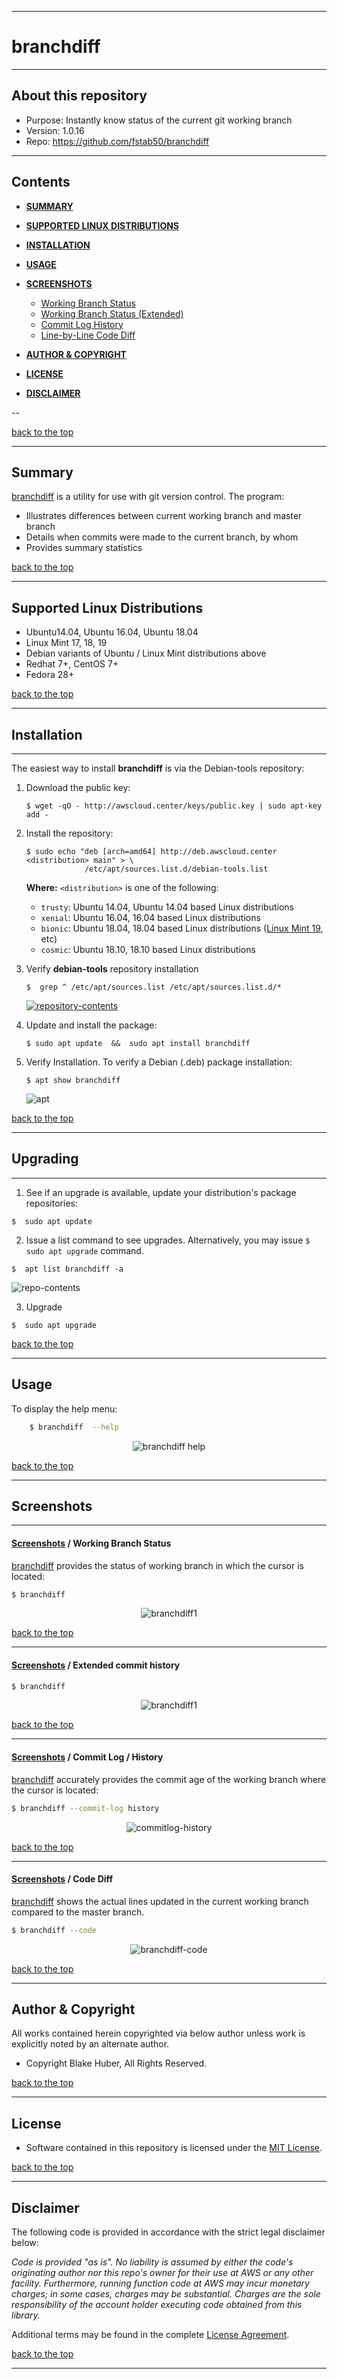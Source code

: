 <a name="top"></a>
* * *
# branchdiff
* * *

## About this repository

* Purpose: 		Instantly know status of the current git working branch
* Version:	     1.0.16
* Repo: 		https://github.com/fstab50/branchdiff


* * *
## Contents

* [**SUMMARY**](#summary)

* [**SUPPORTED LINUX DISTRIBUTIONS**](#supported-linux-distributions)

* [**INSTALLATION**](#installation)

* [**USAGE**](#usage)

* [**SCREENSHOTS**](#screenshots)
    * [Working Branch Status](#screenshots)
    * [Working Branch Status (Extended)](#screenshots1)
    * [Commit Log History](#screenshots2)
    * [Line-by-Line Code Diff](#screenshots3)

* [**AUTHOR & COPYRIGHT**](#authorcopyright)

* [**LICENSE**](#license)

* [**DISCLAIMER**](#disclaimer)

--

[back to the top](#top)

* * *
## Summary

[branchdiff](https://github.com/fstab50/branchdiff) is a utility for use with git version control.  The program:

* Illustrates differences between current working branch and master branch
* Details when commits were made to the current branch, by whom
* Provides summary statistics

[back to the top](#top)

* * *
## Supported Linux Distributions

* Ubuntu14.04, Ubuntu 16.04, Ubuntu 18.04  
* Linux Mint 17, 18, 19
* Debian variants of Ubuntu / Linux Mint distributions above
* Redhat 7+, CentOS 7+
* Fedora 28+

[back to the top](#top)

* * *
## Installation
* * *

The easiest way to install **branchdiff** is via the Debian-tools repository:

1. Download the public key:  

    ```
    $ wget -qO - http://awscloud.center/keys/public.key | sudo apt-key add -
    ```

2. Install the repository:

    ```
    $ sudo echo "deb [arch=amd64] http://deb.awscloud.center <distribution> main" > \
                 /etc/apt/sources.list.d/debian-tools.list
    ```

    **Where:** `<distribution>` is one of the following:

    - `trusty`:  Ubuntu 14.04, Ubuntu 14.04 based Linux distributions
    - `xenial`:  Ubuntu 16.04, 16.04 based Linux distributions
    - `bionic`:  Ubuntu 18.04, 18.04 based Linux distributions ([Linux Mint 19](https://www.linuxmint.com/download.php), etc)
    - `cosmic`:  Ubuntu 18.10, 18.10 based Linux distributions

3. Verify **debian-tools** repository installation

    ```
    $  grep ^ /etc/apt/sources.list /etc/apt/sources.list.d/*
    ```

    [![repository-contents](./assets/repo-install-verify.png)](https://raw.githubusercontent.com/fstab50/branchdiff/master/assets/repo-install-verify.png)

4. Update and install the package:

    ```
    $ sudo apt update  &&  sudo apt install branchdiff
    ```

5. Verify Installation.  To verify a Debian (.deb) package installation:

    ```
    $ apt show branchdiff
    ```

    ![apt](./assets/apt-show.png)

[back to the top](#top)

* * *
## Upgrading
* * *

1. See if an upgrade is available, update your distribution's package repositories:

```
$  sudo apt update
```

2. Issue a list command to see upgrades.  Alternatively, you may issue ```$ sudo apt upgrade``` command.

```
$  apt list branchdiff -a
```

![repo-contents](./assets/repo-contents.png)

3. Upgrade

```
$  sudo apt upgrade
```

[back to the top](#top)

* * *
## Usage

To display the help menu:

```bash
    $ branchdiff  --help
```

<p align="center">
  <img src="https://raw.githubusercontent.com/fstab50/branchdiff/master/assets/help-menu.png" alt="branchdiff help"/>
</p>


[back to the top](#top)

* * *
## Screenshots
* * *
<a name="screenshots0"></a>
#### [Screenshots](#screenshots) / Working Branch Status

[branchdiff](https://github.com/fstab50/branchdiff) provides the status of working branch in which the cursor is located:


```bash
$ branchdiff
```

<p align="center">
  <img src="https://raw.githubusercontent.com/fstab50/branchdiff/master/assets/branchdiff1.png" alt="branchdiff1"/>
</p>

[back to the top](#top)

* * *
<a name="screenshots1"></a>
#### [Screenshots](#screenshots) / Extended commit history

```bash
$ branchdiff
```

<p align="center">
  <img src="https://raw.githubusercontent.com/fstab50/branchdiff/master/assets/branchdiff2.png" alt="branchdiff1"/>
</p>

[back to the top](#top)

* * *
<a name="screenshots2"></a>
#### [Screenshots](#screenshots) / Commit Log / History

[branchdiff](https://github.com/fstab50/branchdiff) accurately provides the commit age of the working branch where the cursor is located:

```bash
$ branchdiff --commit-log history
```

<p align="center">
  <img src="https://raw.githubusercontent.com/fstab50/branchdiff/master/assets/commitlog-history.png" alt="commitlog-history"/>
</p>

[back to the top](#top)

* * *
<a name="screenshots3"></a>
#### [Screenshots](#screenshots) / Code Diff

[branchdiff](https://github.com/fstab50/branchdiff) shows the actual lines updated in the current working branch compared to the master branch.

```bash
$ branchdiff --code
```

<p align="center">
  <img src="a" alt="branchdiff-code"/>
</p>

[back to the top](#top)

<a name="authorcopyright"></a>
* * *
## Author & Copyright

All works contained herein copyrighted via below author unless work is explicitly noted by an alternate author.

* Copyright Blake Huber, All Rights Reserved.

[back to the top](#top)

* * *

## License

* Software contained in this repository is licensed under the [MIT License](https://opensource.org/licenses/MIT).

[back to the top](#top)

* * *

## Disclaimer

The following code is provided in accordance with the strict legal disclaimer below:

*Code is provided "as is". No liability is assumed by either the code's originating author nor this repo's owner for their use at AWS or any other facility. Furthermore, running function code at AWS may incur monetary charges; in some cases, charges may be substantial. Charges are the sole responsibility of the account holder executing code obtained from this library.*

Additional terms may be found in the complete [License Agreement](https://github.com/fstab50/branchdiff/blob/master/LICENSE).

[back to the top](#top)

* * *
